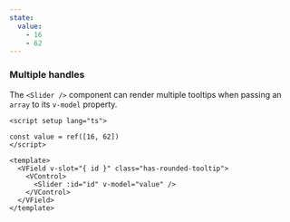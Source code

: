 ```yaml
---
state:
  value:
    - 16
    - 62
---
```


### Multiple handles

The `<Slider />` component can render multiple tooltips when passing an `array`
to its `v-model` property.

<!--code-->

```vue
<script setup lang="ts">

const value = ref([16, 62])
</script>

<template>
  <VField v-slot="{ id }" class="has-rounded-tooltip">
    <VControl>
      <Slider :id="id" v-model="value" />
    </VControl>
  </VField>
</template>
```

<!--/code-->

<!--example-->

<div class="columns mt-2">
  <div class="column is-6">
    <VField v-slot="{ id }" class="pt-5 px-4 has-rounded-tooltip">
      <VControl>
        <Slider :id="id" v-model="frontmatter.state.value" />
      </VControl>
    </VField>
  </div>
</div>

<!--/example-->
